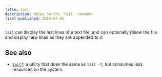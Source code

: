 ```yaml
---
title: tail
description: Notes on the 'tail' command
first-published: 2014-04-05
---
```


`tail` can display the last lines of a text file, and can optionally 
*follow* the file and display new lines as they are appended to it.

See also
--------

*   [`tailf`](/posts/tailf/): a utility that does the same as `tail -f`, but consumes less resources on the system.
